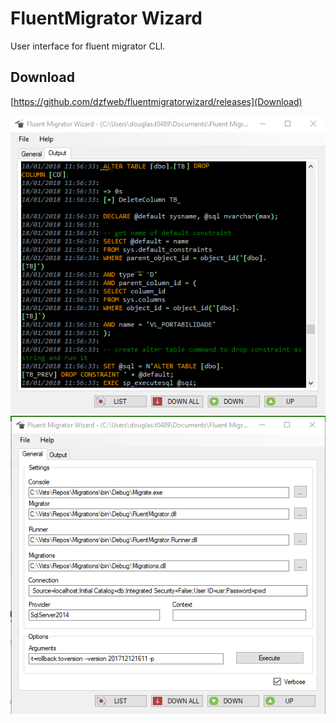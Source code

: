 # FluentMigrator Wizard

User interface for fluent migrator CLI.

## Download
[https://github.com/dzfweb/fluentmigratorwizard/releases](Download)


![print-1](print/fluent_migrator.png)
![print-2](print/fluent_migrator_2.png)

